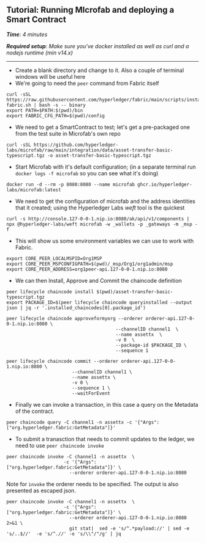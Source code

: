 ## Tutorial: Running MIcrofab and deploying a Smart Contract

_**Time**: 4 minutes_

_**Required setup**: Make sure you've docker installed as well as curl and a nodejs runtime (min v14.x)_

---

- Create a blank directory and change to it. Also a couple of terminal windows will be useful here
- We're going to need the `peer` command from Fabric itself

```
curl -sSL https://raw.githubusercontent.com/hyperledger/fabric/main/scripts/install-fabric.sh | bash -s -- binary
export PATH=$PATH:$(pwd)/bin
export FABRIC_CFG_PATH=$(pwd)/config
```

- We need to get a SmartContract to test; let's get a pre-packaged one from the test suite in Microfab's own repo
```
curl -sSL https://github.com/hyperledger-labs/microfab/raw/main/integration/data/asset-transfer-basic-typescript.tgz -o asset-transfer-basic-typescript.tgz
```

- Start Microfab with it's default configuration; (in a separate terminal run `docker logs -f microfab` so you can see what it's doing)
```
docker run -d --rm -p 8080:8080 --name microfab ghcr.io/hyperledger-labs/microfab:latest
```

- We need to get the configuration of microfab and the address identities that it created; using the Hyperledger Labs *weft* tool is the quickest
```
curl -s http://console.127-0-0-1.nip.io:8080/ak/api/v1/components | npx @hyperledger-labs/weft microfab -w _wallets -p _gateways -m _msp -f
```

- This will show us some environment variables we can use to work with Fabric.  

```
export CORE_PEER_LOCALMSPID=Org1MSP
export CORE_PEER_MSPCONFIGPATH=$(pwd)/_msp/Org1/org1admin/msp
export CORE_PEER_ADDRESS=org1peer-api.127-0-0-1.nip.io:8080
```

- We can then Install, Approve and Commit the chaincode definition

```
peer lifecycle chaincode install $(pwd)/asset-transfer-basic-typescript.tgz
export PACKAGE_ID=$(peer lifecycle chaincode queryinstalled --output json | jq -r '.installed_chaincodes[0].package_id')

peer lifecycle chaincode approveformyorg --orderer orderer-api.127-0-0-1.nip.io:8080 \
                                        --channelID channel1  \
                                        --name assettx  \
                                        -v 0  \
                                        --package-id $PACKAGE_ID \
                                        --sequence 1  
                                        
peer lifecycle chaincode commit --orderer orderer-api.127-0-0-1.nip.io:8080 \
                        --channelID channel1 \
                        --name assettx \
                        -v 0 \
                        --sequence 1 \
                        --waitForEvent
```

- Finally we can invoke a transaction, in this case a query on the Metadata of the contract.
```
peer chaincode query -C channel1 -n assettx -c '{"Args":["org.hyperledger.fabric:GetMetadata"]}'   
```

- To submit a tranasction that needs to commit updates to the ledger, we need to use  `peer chaincode invoke`
```
peer chaincode invoke -C channel1 -n assettx  \
                     -c '{"Args":["org.hyperledger.fabric:GetMetadata"]}' \
                       --orderer orderer-api.127-0-0-1.nip.io:8080 
```

Note for `invoke` the orderer needs to be specified. The output is also presented as escaped json.

```
peer chaincode invoke -C channel1 -n assettx  \
                     -c '{"Args":["org.hyperledger.fabric:GetMetadata"]}' \
                       --orderer orderer-api.127-0-0-1.nip.io:8080  2>&1 \
                       git stat|  sed -e 's/^.*payload://' | sed -e 's/..$//'  -e 's/^.//' -e 's/\\"/"/g' | jq
```